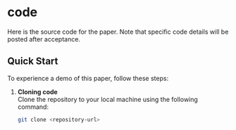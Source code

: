 # code

Here is the source code for the paper. Note that specific code details will be posted after acceptance.

## Quick Start

To experience a demo of this paper, follow these steps:

1. **Cloning code**  
   Clone the repository to your local machine using the following command:
   ```bash
   git clone <repository-url>